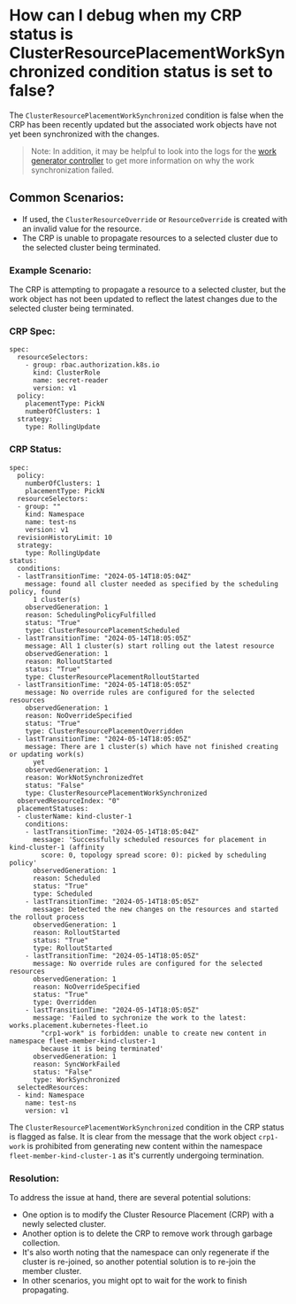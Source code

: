 # How can I debug when my CRP status is ClusterResourcePlacementWorkSynchronized condition status is set to false?

The `ClusterResourcePlacementWorkSynchronized` condition is false when the CRP has been recently updated but the associated work objects have not yet been synchronized with the changes.
> Note: In addition, it may be helpful to look into the logs for the [work generator controller](https://github.com/Azure/fleet/blob/main/pkg/controllers/workgenerator/controller.go) to get more information on why the work synchronization failed.

## Common Scenarios:
- If used, the `ClusterResourceOverride` or `ResourceOverride` is created with an invalid value for the resource.
- The CRP is unable to propagate resources to a selected cluster due to the selected cluster being terminated.

### Example Scenario:
The CRP is attempting to propagate a resource to a selected cluster, but the work object has not been updated to reflect the latest changes due to the selected cluster being terminated.

### CRP Spec:
```
spec:
  resourceSelectors:
    - group: rbac.authorization.k8s.io
      kind: ClusterRole
      name: secret-reader
      version: v1
  policy:
    placementType: PickN
    numberOfClusters: 1
  strategy:
    type: RollingUpdate
 ```

### CRP Status:
```
spec:
  policy:
    numberOfClusters: 1
    placementType: PickN
  resourceSelectors:
  - group: ""
    kind: Namespace
    name: test-ns
    version: v1
  revisionHistoryLimit: 10
  strategy:
    type: RollingUpdate
status:
  conditions:
  - lastTransitionTime: "2024-05-14T18:05:04Z"
    message: found all cluster needed as specified by the scheduling policy, found
      1 cluster(s)
    observedGeneration: 1
    reason: SchedulingPolicyFulfilled
    status: "True"
    type: ClusterResourcePlacementScheduled
  - lastTransitionTime: "2024-05-14T18:05:05Z"
    message: All 1 cluster(s) start rolling out the latest resource
    observedGeneration: 1
    reason: RolloutStarted
    status: "True"
    type: ClusterResourcePlacementRolloutStarted
  - lastTransitionTime: "2024-05-14T18:05:05Z"
    message: No override rules are configured for the selected resources
    observedGeneration: 1
    reason: NoOverrideSpecified
    status: "True"
    type: ClusterResourcePlacementOverridden
  - lastTransitionTime: "2024-05-14T18:05:05Z"
    message: There are 1 cluster(s) which have not finished creating or updating work(s)
      yet
    observedGeneration: 1
    reason: WorkNotSynchronizedYet
    status: "False"
    type: ClusterResourcePlacementWorkSynchronized
  observedResourceIndex: "0"
  placementStatuses:
  - clusterName: kind-cluster-1
    conditions:
    - lastTransitionTime: "2024-05-14T18:05:04Z"
      message: 'Successfully scheduled resources for placement in kind-cluster-1 (affinity
        score: 0, topology spread score: 0): picked by scheduling policy'
      observedGeneration: 1
      reason: Scheduled
      status: "True"
      type: Scheduled
    - lastTransitionTime: "2024-05-14T18:05:05Z"
      message: Detected the new changes on the resources and started the rollout process
      observedGeneration: 1
      reason: RolloutStarted
      status: "True"
      type: RolloutStarted
    - lastTransitionTime: "2024-05-14T18:05:05Z"
      message: No override rules are configured for the selected resources
      observedGeneration: 1
      reason: NoOverrideSpecified
      status: "True"
      type: Overridden
    - lastTransitionTime: "2024-05-14T18:05:05Z"
      message: 'Failed to sychronize the work to the latest: works.placement.kubernetes-fleet.io
        "crp1-work" is forbidden: unable to create new content in namespace fleet-member-kind-cluster-1
        because it is being terminated'
      observedGeneration: 1
      reason: SyncWorkFailed
      status: "False"
      type: WorkSynchronized
  selectedResources:
  - kind: Namespace
    name: test-ns
    version: v1
```
The `ClusterResourcePlacementWorkSynchronized` condition in the CRP status is flagged as false. It is clear from the message
that the work object `crp1-work` is prohibited from generating new content within the namespace `fleet-member-kind-cluster-1`
as it's currently undergoing termination.

### Resolution:
To address the issue at hand, there are several potential solutions:
- One option is to modify the Cluster Resource Placement (CRP) with a newly selected cluster. 
- Another option is to delete the CRP to remove work through garbage collection.
- It's also worth noting that the namespace can only regenerate if the cluster is re-joined, so another potential solution is to re-join the member cluster. 
- In other scenarios, you might opt to wait for the work to finish propagating.

